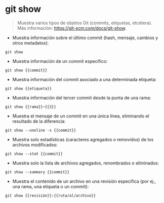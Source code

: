 # git show

> Muestra varios tipos de objetos Git (commits, etiquetas, etcétera).
> Más información: <https://git-scm.com/docs/git-show>.

- Muestra información sobre el último commit (hash, mensaje, cambios y otros metadatos):

`git show`

- Muestra información de un commit específico:

`git show {{commit}}`

- Muestra información del commit asociado a una determinada etiqueta:

`git show {{etiqueta}}`

- Muestra información del tercer commit desde la punta de una rama:

`git show {{rama}}~{{3}}`

- Muestra el mensaje de un commit en una única línea, eliminando el resultado de la diferencia:

`git show --oneline -s {{commit}}`

- Muestra solo estadísticas (caracteres agregados o removidos) de los archivos modificados:

`git show --stat {{commit}}`

- Muestra solo la lista de archivos agregados, renombrados o eliminados:

`git show --summary {{commit}}`

- Muestra el contenido de un archivo en una revisión específica (por ej., una rama, una etiqueta o un commit):

`git show {{revisión}}:{{ruta/al/archivo}}`
